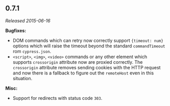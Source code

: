 ## 0.7.1

_Released 2015-06-16_

**Bugfixes:**

- DOM commands which can retry now correctly support `{timeout: num}` options
  which will raise the timeout beyond the standard `commandTimeout` rom
  `cypress.json`.
- `<script>`, `<img>`, `<video>` commands or any other element which supports
  `crossorigin` attribute now are proxied correctly. The `crossorigin` attribute
  removes sending cookies with the HTTP request and now there is a fallback to
  figure out the `remoteHost` even in this situation.

**Misc:**

- Support for redirects with status code `303`.
